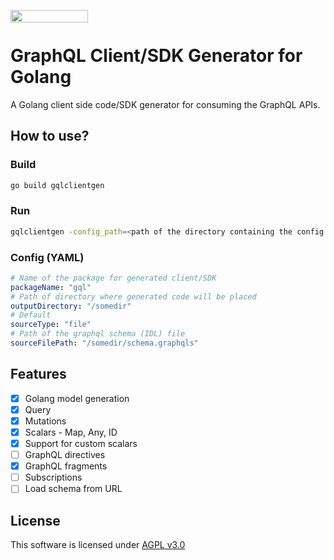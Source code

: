 <a href="https://www.coditation.com"><img src="https://www.coditation.com/wp-content/uploads/2020/08/Small-Logo@4x-2.png" align="left" height="20" width="124" ></a></br>

# GraphQL Client/SDK Generator for Golang

A Golang client side code/SDK generator for consuming the GraphQL APIs.

## How to use?

### Build
``` bash
go build gqlclientgen
```

### Run
```bash
gqlclientgen -config_path=<path of the directory containing the config.yaml>
```

### Config (YAML)
```yaml
# Name of the package for generated client/SDK
packageName: "gql"
# Path of directory where generated code will be placed
outputDirectory: "/somedir"
# Default
sourceType: "file"
# Path of the graphql schema (IDL) file
sourceFilePath: "/somedir/schema.graphqls"
```

## Features

* [x] Golang model generation
* [x] Query
* [x] Mutations
* [x] Scalars - Map, Any, ID
* [x] Support for custom scalars
* [ ] GraphQL directives
* [x] GraphQL fragments
* [ ] Subscriptions
* [ ] Load schema from URL

## License
This software is licensed under [AGPL v3.0](https://choosealicense.com/licenses/agpl-3.0/)
